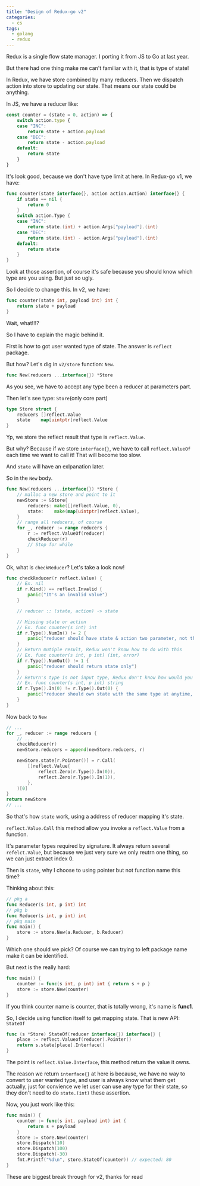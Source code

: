 ```yaml
---
title: "Design of Redux-go v2"
categories:
  - cs
tags:
  - golang
  - redux
---
```


Redux is a single flow state manager. I porting it from JS to Go at last year.

But there had one thing make me can't familiar with it, that is type of state!

In Redux, we have store combined by many reducers. Then we dispatch action into store to updating our state. That means our state could be anything.

In JS, we have a reducer like:

```javascript
const counter = (state = 0, action) => {
    switch action.type {
    case "INC":
        return state + action.payload
    case "DEC":
        return state - action.payload
    default:
        return state
    }
}
```

It's look good, because we don't have type limit at here. In Redux-go v1, we have:

```go
func counter(state interface{}, action action.Action) interface{} {
    if state == nil {
        return 0
    }
    switch action.Type {
    case "INC":
        return state.(int) + action.Args["payload"].(int)
    case "DEC":
        return state.(int) - action.Args["payload"].(int)
    default:
        return state
    }
}
```

Look at those assertion, of course it's safe because you should know which type are you using. But just so ugly.

So I decide to change this. In v2, we have:

```go
func counter(state int, payload int) int {
    return state + payload
}
```

Wait, what!!!?

So I have to explain the magic behind it.

First is how to got user wanted type of state. The answer is `reflect` package.

But how? Let's dig in `v2/store` function: `New`.

```go
func New(reducers ...interface{}) *Store
```

As you see, we have to accept any type been a reducer at parameters part.

Then let's see type: `Store`(only core part)

```go
type Store struct {
    reducers []reflect.Value
    state    map[uintptr]reflect.Value
}
```

Yp, we store the reflect result that type is `reflect.Value`.

But why? Because if we store `interface{}`, we have to call `reflect.ValueOf` each time we want to call it! That will become too slow.

And `state` will have an exlpanation later.

So in the `New` body.

```go
func New(reducers ...interface{}) *Store {
    // malloc a new store and point to it
    newStore := &Store{
        reducers: make([]reflect.Value, 0),
        state:    make(map[uintptr]reflect.Value),
    }
    // range all reducers, of course
    for _, reducer := range reducers {
        r := reflect.ValueOf(reducer)
        checkReducer(r)
        // Stop for while
    }
}
```

Ok, what is `checkReducer`? Let's take a look now!

```go
func checkReducer(r reflect.Value) {
    // Ex. nil
    if r.Kind() == reflect.Invalid {
        panic("It's an invalid value")
    }

    // reducer :: (state, action) -> state

    // Missing state or action
    // Ex. func counter(s int) int
    if r.Type().NumIn() != 2 {
        panic("reducer should have state & action two parameter, not thing more")
    }
    // Return mutiple result, Redux won't know how to do with this
    // Ex. func counter(s int, p int) (int, error)
    if r.Type().NumOut() != 1 {
        panic("reducer should return state only")
    }
    // Return's type is not input type, Redux don't know how would you like to handle this
    // Ex. func counter(s int, p int) string
    if r.Type().In(0) != r.Type().Out(0) {
        panic("reducer should own state with the same type at anytime, if you want have variant value, please using interface")
    }
}
```

Now back to `New`

```go
// ...
for _, reducer := range reducers {
    // ...
    checkReducer(r)
    newStore.reducers = append(newStore.reducers, r)

    newStore.state[r.Pointer()] = r.Call(
        []reflect.Value{
            reflect.Zero(r.Type().In(0)),
            reflect.Zero(r.Type().In(1)),
        },
    )[0]
}
return newStore
// ...
```

So that's how `state` work, using a address of reducer mapping it's state.

`reflect.Value.Call` this method allow you invoke a `reflect.Value` from a function.

It's parameter types required by signature. It always return several `refelct.Value`, but because we just very sure we only reutrn one thing, so we can just extract index 0.

Then is `state`, why I choose to using pointer but not function name this time?

Thinking about this:

```go
// pkg a
func Reducer(s int, p int) int
// pkg b
func Reducer(s int, p int) int
// pkg main
func main() {
    store := store.New(a.Reducer, b.Reducer)
}
```

Which one should we pick? Of course we can trying to left package name make it can be identified.

But next is the really hard:

```go
func main() {
    counter := func(s int, p int) int { return s + p }
    store := store.New(counter)
}
```

If you think counter name is counter, that is totally wrong, it's name is **func1**.

So, I decide using function itself to get mapping state. That is new API: `StateOf`

```go
func (s *Store) StateOf(reducer interface{}) interface{} {
    place := reflect.Valueof(reducer).Pointer()
    return s.state[place].Interface()
}
```

The point is `reflect.Value.Interface`, this method return the value it owns.

The reason we return `interface{}` at here is because, we have no way to convert to user wanted type, and user is always know what them get actually, just for convience we let user can use any type for their state, so they don't need to do `state.(int)` these assertion.

Now, you just work like this:

```go
func main() {
    counter := func(s int, payload int) int {
        return s + payload
    }
    store := store.New(counter)
    store.Dispatch(10)
    store.Dispatch(100)
    store.Dispatch(-30)
    fmt.Printf("%d\n", store.StateOf(counter)) // expected: 80
}
```

These are biggest break through for v2, thanks for read

